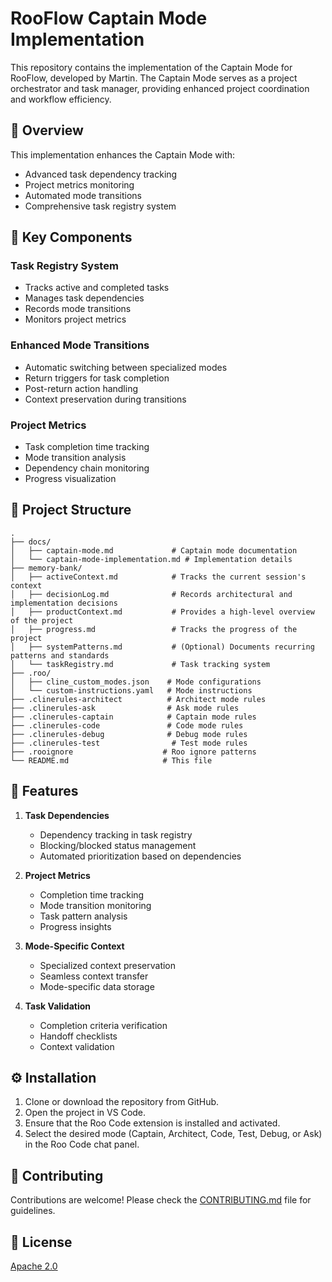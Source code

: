# RooFlow Captain Mode Implementation

This repository contains the implementation of the Captain Mode for RooFlow, developed by Martin. The Captain Mode serves as a project orchestrator and task manager, providing enhanced project coordination and workflow efficiency.

## 🎯 Overview

This implementation enhances the Captain Mode with:
- Advanced task dependency tracking
- Project metrics monitoring
- Automated mode transitions
- Comprehensive task registry system

## 🔧 Key Components

### Task Registry System
- Tracks active and completed tasks
- Manages task dependencies
- Records mode transitions
- Monitors project metrics

### Enhanced Mode Transitions
- Automatic switching between specialized modes
- Return triggers for task completion
- Post-return action handling
- Context preservation during transitions

### Project Metrics
- Task completion time tracking
- Mode transition analysis
- Dependency chain monitoring
- Progress visualization

## 📂 Project Structure

```
.
├── docs/
│   ├── captain-mode.md             # Captain mode documentation
│   └── captain-mode-implementation.md # Implementation details
├── memory-bank/
│   ├── activeContext.md            # Tracks the current session's context
│   ├── decisionLog.md              # Records architectural and implementation decisions
│   ├── productContext.md           # Provides a high-level overview of the project
│   ├── progress.md                 # Tracks the progress of the project
│   ├── systemPatterns.md           # (Optional) Documents recurring patterns and standards
│   └── taskRegistry.md             # Task tracking system
├── .roo/
│   ├── cline_custom_modes.json    # Mode configurations
│   └── custom-instructions.yaml   # Mode instructions
├── .clinerules-architect          # Architect mode rules
├── .clinerules-ask                # Ask mode rules
├── .clinerules-captain            # Captain mode rules
├── .clinerules-code               # Code mode rules
├── .clinerules-debug              # Debug mode rules
├── .clinerules-test                # Test mode rules
├── .rooignore                    # Roo ignore patterns
└── README.md                     # This file
```

## 🚀 Features

1. **Task Dependencies**
   - Dependency tracking in task registry
   - Blocking/blocked status management
   - Automated prioritization based on dependencies

2. **Project Metrics**
   - Completion time tracking
   - Mode transition monitoring
   - Task pattern analysis
   - Progress insights

3. **Mode-Specific Context**
   - Specialized context preservation
   - Seamless context transfer
   - Mode-specific data storage

4. **Task Validation**
   - Completion criteria verification
   - Handoff checklists
   - Context validation

## ⚙️ Installation

1.  Clone or download the repository from GitHub.
2.  Open the project in VS Code.
3.  Ensure that the Roo Code extension is installed and activated.
4.  Select the desired mode (Captain, Architect, Code, Test, Debug, or Ask) in the Roo Code chat panel.

## 🤝 Contributing

Contributions are welcome! Please check the [CONTRIBUTING.md](CONTRIBUTING.md) file for guidelines.

## 📝 License

[Apache 2.0](LICENSE)
